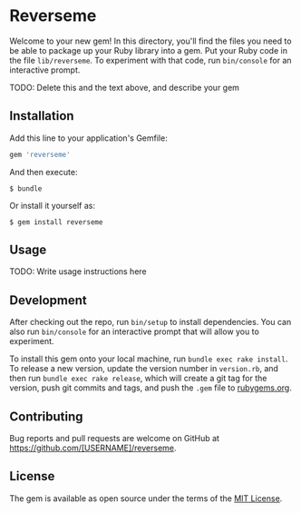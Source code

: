 # Reverseme

Welcome to your new gem! In this directory, you'll find the files you need to be able to package up your Ruby library into a gem. Put your Ruby code in the file `lib/reverseme`. To experiment with that code, run `bin/console` for an interactive prompt.

TODO: Delete this and the text above, and describe your gem

## Installation

Add this line to your application's Gemfile:

```ruby
gem 'reverseme'
```

And then execute:

    $ bundle

Or install it yourself as:

    $ gem install reverseme

## Usage

TODO: Write usage instructions here

## Development

After checking out the repo, run `bin/setup` to install dependencies. You can also run `bin/console` for an interactive prompt that will allow you to experiment.

To install this gem onto your local machine, run `bundle exec rake install`. To release a new version, update the version number in `version.rb`, and then run `bundle exec rake release`, which will create a git tag for the version, push git commits and tags, and push the `.gem` file to [rubygems.org](https://rubygems.org).

## Contributing

Bug reports and pull requests are welcome on GitHub at https://github.com/[USERNAME]/reverseme.


## License

The gem is available as open source under the terms of the [MIT License](http://opensource.org/licenses/MIT).

